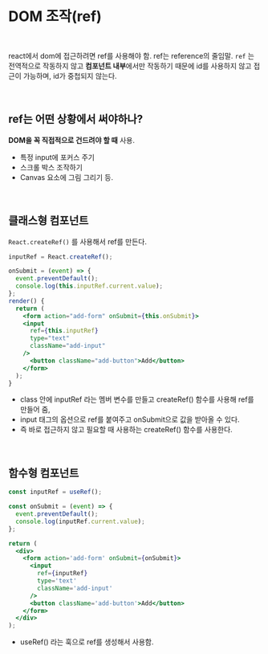 # DOM 조작(ref)

<br/>

react에서 dom에 접근하려면 ref를 사용해야 함. ref는 reference의 줄임말. `ref` 는 전역적으로 작동하지 않고 **컴포넌트 내부**에서만 작동하기 때문에 id를 사용하지 않고 접근이 가능하며, id가 중첩되지 않는다.

<br/>

## ref는 어떤 상황에서 써야하나?

**DOM을 꼭 직접적으로 건드려야 할 때** 사용.

- 특정 input에 포커스 주기
- 스크롤 박스 조작하기
- Canvas 요소에 그림 그리기 등.

<br/>

## 클래스형 컴포넌트

`React.createRef()` 를 사용해서 ref를 만든다.

```jsx
inputRef = React.createRef();

onSubmit = (event) => {
  event.preventDefault();
  console.log(this.inputRef.current.value);
};
render() {
  return (
    <form action="add-form" onSubmit={this.onSubmit}>
    <input
      ref={this.inputRef}
      type="text"
      className="add-input"
    />
      <button className="add-button">Add</button>
    </form>
  );
}
```

- class 안에 inputRef 라는 멤버 변수를 만들고 createRef() 함수를 사용해 ref를 만들어 줌,
- input 태그의 옵션으로 ref를 붙여주고 onSubmit으로 값을 받아올 수 있다.
- 즉 바로 접근하지 않고 필요할 때 사용하는 createRef() 함수를 사용한다.

<br/>

## 함수형 컴포넌트

```jsx
const inputRef = useRef();

const onSubmit = (event) => {
  event.preventDefault();
  console.log(inputRef.current.value);
};

return (
  <div>
    <form action='add-form' onSubmit={onSubmit}>
      <input
        ref={inputRef}
        type='text'
        className='add-input'
      />
      <button className='add-button'>Add</button>
    </form>
  </div>
);
```

- useRef() 라는 훅으로 ref를 생성해서 사용함.